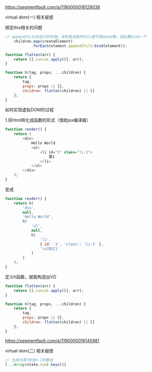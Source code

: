 https://segmentfault.com/a/1190000016129036

virtual dom(一) 相关疑惑

绑定this相关的问题

```javascript
// appendChild在执行的时候，会检查当前的this是不是dom对象，因此要bind一下
    children.map(createElement)
            .forEach(element.appendChild.bind(element));
```

```javascript
function flatten(arr) {
    return [].concat.apply([], arr);
}

function h(tag, props, ...children) {
    return {
        tag, 
        props: props || {}, 
        children: flatten(children) || []
    };
}
```

如何实现虚拟DOM的过程

1.将html转化成函数的形式（借助jsx编译器）

```javascript
function render() {
    return (
        <div>
            Hello World
            <ul>
                <li id="1" class="li-1">
                    第1
                </li>
            </ul>
        </div>
    );
}
```

变成

```javascript
function render() {
    return h(
        'div',
        null,
        'Hello World',
        h(
            'ul',
            null,
            h(
                'li',
                { id: '1', 'class': 'li-1' },
                '\u7B2C1'
            )
        )
    );
}
```

定义h函数，就能构造出VD 

```javascript
function flatten(arr) {
    return [].concat.apply([], arr);
}

function h(tag, props, ...children) {
    return {
        tag, 
        props: props || {}, 
        children: flatten(children) || []
    };
}
```

https://segmentfault.com/a/1190000016145981

virtual dom(二) 相关疑惑

```javascript
// 生成元素为0到n-1的数组
[...Array(state.num).keys()]
```

